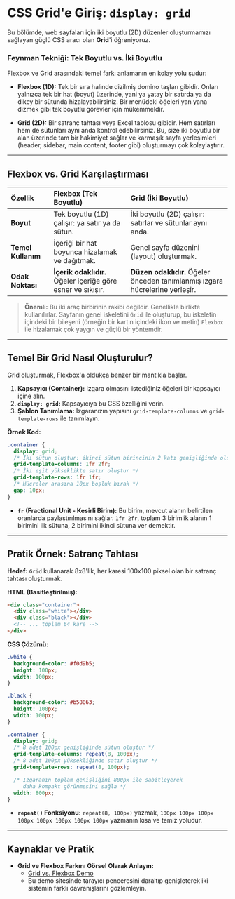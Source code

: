 # CSS Grid'e Giriş: `display: grid`

Bu bölümde, web sayfaları için iki boyutlu (2D) düzenler oluşturmamızı sağlayan güçlü CSS aracı olan **Grid**'i öğreniyoruz.

### Feynman Tekniği: Tek Boyutlu vs. İki Boyutlu

Flexbox ve Grid arasındaki temel farkı anlamanın en kolay yolu şudur:

*   **Flexbox (1D):** Tek bir sıra halinde dizilmiş domino taşları gibidir. Onları yalnızca tek bir hat (boyut) üzerinde, yani ya yatay bir satırda ya da dikey bir sütunda hizalayabilirsiniz. Bir menüdeki öğeleri yan yana dizmek gibi tek boyutlu görevler için mükemmeldir.

*   **Grid (2D):** Bir satranç tahtası veya Excel tablosu gibidir. Hem satırları hem de sütunları aynı anda kontrol edebilirsiniz. Bu, size iki boyutlu bir alan üzerinde tam bir hakimiyet sağlar ve karmaşık sayfa yerleşimleri (header, sidebar, main content, footer gibi) oluşturmayı çok kolaylaştırır.

---

## Flexbox vs. Grid Karşılaştırması

| Özellik | Flexbox (Tek Boyutlu) | Grid (İki Boyutlu) |
| :--- | :--- | :--- |
| **Boyut** | Tek boyutlu (1D) çalışır: ya satır ya da sütun. | İki boyutlu (2D) çalışır: satırlar ve sütunlar aynı anda. |
| **Temel Kullanım** | İçeriği bir hat boyunca hizalamak ve dağıtmak. | Genel sayfa düzenini (layout) oluşturmak. |
| **Odak Noktası** | **İçerik odaklıdır.** Öğeler içeriğe göre esner ve sıkışır. | **Düzen odaklıdır.** Öğeler önceden tanımlanmış ızgara hücrelerine yerleşir. |

> **Önemli:** Bu iki araç birbirinin rakibi değildir. Genellikle birlikte kullanılırlar. Sayfanın genel iskeletini `Grid` ile oluşturup, bu iskeletin içindeki bir bileşeni (örneğin bir kartın içindeki ikon ve metin) `Flexbox` ile hizalamak çok yaygın ve güçlü bir yöntemdir.

---

## Temel Bir Grid Nasıl Oluşturulur?

Grid oluşturmak, Flexbox'a oldukça benzer bir mantıkla başlar.

1.  **Kapsayıcı (Container):** Izgara olmasını istediğiniz öğeleri bir kapsayıcı içine alın.
2.  **`display: grid`:** Kapsayıcıya bu CSS özelliğini verin.
3.  **Şablon Tanımlama:** Izgaranızın yapısını `grid-template-columns` ve `grid-template-rows` ile tanımlayın.

**Örnek Kod:**

```css
.container {
  display: grid;
  /* İki sütun oluştur: ikinci sütun birincinin 2 katı genişliğinde olsun */
  grid-template-columns: 1fr 2fr; 
  /* İki eşit yükseklikte satır oluştur */
  grid-template-rows: 1fr 1fr;
  /* Hücreler arasına 10px boşluk bırak */
  gap: 10px;
}
```

*   **`fr` (Fractional Unit - Kesirli Birim):** Bu birim, mevcut alanın belirtilen oranlarda paylaştırılmasını sağlar. `1fr 2fr`, toplam 3 birimlik alanın 1 birimini ilk sütuna, 2 birimini ikinci sütuna ver demektir.

---

## Pratik Örnek: Satranç Tahtası

**Hedef:** `Grid` kullanarak 8x8'lik, her karesi 100x100 piksel olan bir satranç tahtası oluşturmak.

**HTML (Basitleştirilmiş):**
```html
<div class="container">
  <div class="white"></div>
  <div class="black"></div>
  <!-- ... toplam 64 kare -->
</div>
```

**CSS Çözümü:**

```css
.white {
  background-color: #f0d9b5;
  height: 100px;
  width: 100px;
}

.black {
  background-color: #b58863;
  height: 100px;
  width: 100px;
}

.container {
  display: grid;
  /* 8 adet 100px genişliğinde sütun oluştur */
  grid-template-columns: repeat(8, 100px);
  /* 8 adet 100px yüksekliğinde satır oluştur */
  grid-template-rows: repeat(8, 100px);

  /* Izgaranın toplam genişliğini 800px ile sabitleyerek
     daha kompakt görünmesini sağla */
  width: 800px; 
}
```
*   **`repeat()` Fonksiyonu:** `repeat(8, 100px)` yazmak, `100px 100px 100px 100px 100px 100px 100px 100px` yazmanın kısa ve temiz yoludur.

---

## Kaynaklar ve Pratik

*   **Grid ve Flexbox Farkını Görsel Olarak Anlayın:**
    *   [Grid vs. Flexbox Demo](https://appbrewery.github.io/grid-vs-flexbox/)
    *   Bu demo sitesinde tarayıcı penceresini daraltıp genişleterek iki sistemin farklı davranışlarını gözlemleyin.
